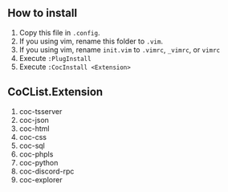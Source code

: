 ## How to install
1. Copy this file in `.config`.
2. If you using vim, rename this folder to `.vim`.
3. If you using vim, rename `init.vim` to `.vimrc`, `_vimrc`, or `vimrc`
4. Execute `:PlugInstall`
5. Execute `:CocInstall <Extension>`

## CoCList.Extension
1. coc-tsserver
2. coc-json
3. coc-html
4. coc-css
5. coc-sql
6. coc-phpls
7. coc-python
8. coc-discord-rpc
9. coc-explorer
